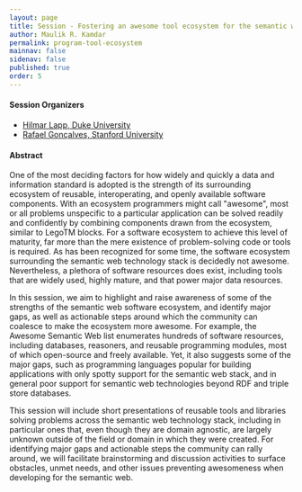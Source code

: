 ```yaml
---
layout: page
title: Session - Fostering an awesome tool ecosystem for the semantic web
author: Maulik R. Kamdar
permalink: program-tool-ecosystem
mainnav: false
sidenav: false
published: true
order: 5
---
```


#### Session Organizers
- [Hilmar Lapp, Duke University](https://orcid.org/0000-0001-9107-0714) 
- [Rafael Gonçalves, Stanford University](https://www.rsgoncalves.com/)

#### Abstract 

One of the most deciding factors for how widely and quickly a data and information standard is adopted is the strength of its surrounding ecosystem of reusable, interoperating, and openly available software components. With an ecosystem programmers might call "awesome", most or all problems unspecific to a particular application can be solved readily and confidently by combining components drawn from the ecosystem, similar to LegoTM blocks. For a software ecosystem to achieve this level of maturity, far more than the mere existence of problem-solving code or tools is required. As has been recognized for some time, the software ecosystem surrounding the semantic web technology stack is decidedly not awesome. Nevertheless, a plethora of software resources does exist, including tools that are widely used, highly mature, and that power major data resources.

In this session, we aim to highlight and raise awareness of some of the strengths of the semantic web software ecosystem, and identify major gaps, as well as actionable steps around which the community can coalesce to make the ecosystem more awesome. For example, the Awesome Semantic Web list enumerates hundreds of software resources, including databases, reasoners, and reusable programming modules, most of which open-source and freely available. Yet, it also suggests some of the major gaps, such as programming languages popular for building applications with only spotty support for the semantic web stack, and in general poor support for semantic web technologies beyond RDF and triple store databases.

This session will include short presentations of reusable  tools and libraries solving problems across the semantic web technology stack, including in particular ones that, even though they are domain agnostic, are largely unknown outside of the field or domain in which they were created. For identifying major gaps and actionable steps the community can rally around, we will facilitate brainstorming and discussion activities to surface obstacles, unmet needs, and other issues preventing awesomeness when developing for the semantic web.